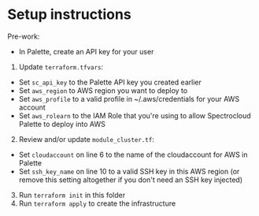 # Setup instructions
Pre-work:
* In Palette, create an API key for your user

1. Update `terraform.tfvars`:
  * Set `sc_api_key` to the Palette API key you created earlier
  * Set `aws_region` to AWS region you want to deploy to
  * Set `aws_profile` to a valid profile in ~/.aws/credentials for your AWS account
  * Set `aws_rolearn` to the IAM Role that you're using to allow Spectrocloud Palette to deploy into AWS

2. Review and/or update `module_cluster.tf`:
  * Set `cloudaccount` on line 6 to the name of the cloudaccount for AWS in Palette
  * Set `ssh_key_name` on line 10 to a valid SSH key in this AWS region (or remove this setting altogether if you don't need an SSH key injected)

3. Run `terraform init` in this folder
4. Run `terraform apply` to create the infrastructure